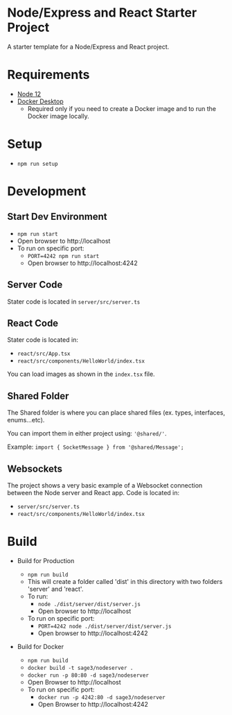# Node/Express and React Starter Project
A starter template for a Node/Express and React project.

# Requirements

- [Node 12](https://nodejs.org/en/)
- [Docker Desktop](https://www.docker.com/products/docker-desktop)
  - Required only if you need to create a Docker image and to run the Docker image locally.

# Setup
 - `npm run setup`

# Development

## Start Dev Environment
- `npm run start`
- Open browser to http://localhost
- To run on specific port:
  - `PORT=4242 npm run start`
  - Open browser to http://localhost:4242

## Server Code
Stater code is located in `server/src/server.ts`

## React Code
Stater code is located in:
  - `react/src/App.tsx`
  - `react/src/components/HelloWorld/index.tsx`

You can load images as shown in the `index.tsx` file.

## Shared Folder
The Shared folder is where you can place shared files (ex. types, interfaces, enums...etc). 

You can import them in either project using: `'@shared/'`. 

Example: `import { SocketMessage } from '@shared/Message';`

## Websockets
The project shows a very basic example of a Websocket connection between the Node server and React app. Code is located in: 
  - `server/src/server.ts`
  - `react/src/components/HelloWorld/index.tsx`

# Build

- Build for Production
  - `npm run build`
  - This will create a folder called 'dist' in this directory with two folders 'server' and 'react'.
  - To run:
    - `node ./dist/server/dist/server.js`
    - Open browser to http://localhost
  - To run on specific port:
    - `PORT=4242 node ./dist/server/dist/server.js`
    - Open browser to http://localhost:4242

- Build for Docker
  - `npm run build`
  - `docker build -t sage3/nodeserver .`
  - `docker run -p 80:80 -d sage3/nodeserver`
  - Open Browser to http://localhost
  - To run on specific port:
    - `docker run -p 4242:80 -d sage3/nodeserver`
    - Open Browser to http://localhost:4242